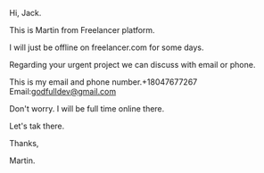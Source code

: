 Hi, Jack.

This is Martin from Freelancer platform.

I will just be offline on freelancer.com for some days.

Regarding your urgent project we can discuss with email or phone.

This is my email and phone number.+18047677267 Email:godfulldev@gmail.com

Don't worry. I will be full time online there.

Let's tak there.

Thanks,

Martin.
